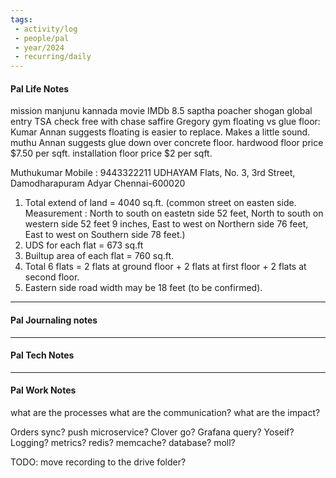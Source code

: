 ```yaml
---
tags:
 - activity/log
 - people/pal
 - year/2024
 - recurring/daily
---
```

#### Pal Life Notes

mission manjunu 
kannada movie IMDb 8.5 saptha 
poacher 
shogan
global entry TSA check free with chase saffire
Gregory gym
floating vs glue floor: Kumar Annan suggests floating is easier to replace. Makes a little sound.  muthu Annan suggests glue down over concrete floor. hardwood floor price $7.50 per sqft. installation floor price $2 per sqft.









Muthukumar
Mobile : 9443322211
UDHAYAM Flats,
No. 3, 3rd Street, Damodharapuram
Adyar
Chennai-600020

1. Total extend of land = 4040 sq.ft. (common street on easten side. Measurement : North to south on eastetn side 52 feet, North to south on western side 52 feet 9 inches, East to west on Northern side 76 feet, East to west on Southern side 78 feet.)
2. UDS for each flat = 673 sq.ft
3. Builtup area of each flat = 760 sq.ft.
4. Total 6 flats = 2 flats at ground floor + 2 flats at first floor + 2 flats at second floor.
5. Eastern side road width may be 18 feet (to be confirmed).

-----------
#### Pal Journaling notes 



------

#### Pal Tech Notes





------ 
#### Pal Work Notes

what are the processes 
what are the communication?
what are the impact?

Orders sync? push microservice? Clover go? 
Grafana query? Yoseif? 
Logging? metrics? 
redis? memcache? 
database? moll? 

TODO: move recording to the drive folder? 

